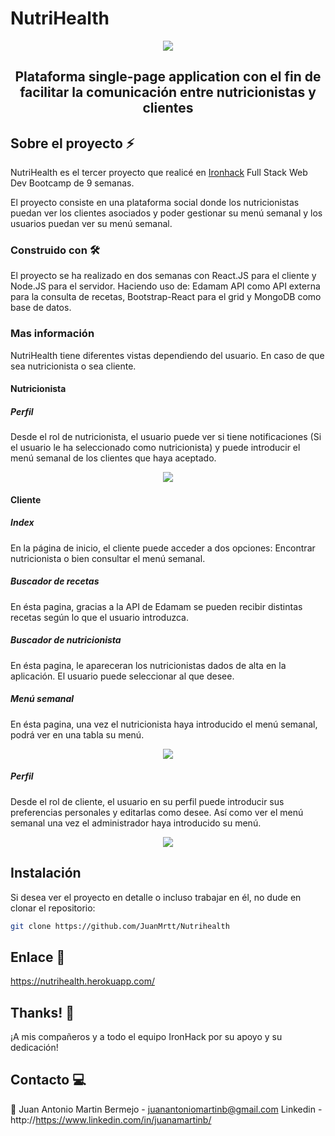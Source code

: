 # NutriHealth

<p align="center"><img src="https://i.ibb.co/TYJXvVS/Captura-de-pantalla-2020-03-16-a-las-19-14-38.png" /></a></p>

<h2 align="center">
Plataforma single-page application con el fin de facilitar la comunicación entre nutricionistas y clientes
</h2>

## Sobre el proyecto ⚡️

NutriHealth es el tercer proyecto que realicé en [Ironhack](https://www.ironhack.com/) Full Stack Web Dev Bootcamp de 9 semanas.

El proyecto consiste en una plataforma social donde los nutricionistas puedan ver los clientes asociados y poder gestionar su menú semanal y los usuarios puedan ver su menú semanal.

### Construido con 🛠

El proyecto se ha realizado en dos semanas con React.JS para el cliente y Node.JS para el servidor. 
Haciendo uso de: Edamam API como API externa para la consulta de recetas, Bootstrap-React para el grid y MongoDB como base de datos.


### Mas información

NutriHealth tiene diferentes vistas dependiendo del usuario. En caso de que sea nutricionista o sea cliente.


#### Nutricionista

##### Perfil
Desde el rol de nutricionista, el usuario puede ver si tiene notificaciones (Si el usuario le ha seleccionado como nutricionista) y puede introducir el menú semanal de los clientes que haya aceptado.

<p align="center"><img src="https://i.ibb.co/DgmzYNh/Profile-Admin.png" /></p>


#### Cliente
##### Index
En la página de inicio, el cliente puede acceder a dos opciones: Encontrar nutricionista o bien consultar el menú semanal.

##### Buscador de recetas
En ésta pagina, gracias a la API de Edamam se pueden recibir distintas recetas según lo que el usuario introduzca.

##### Buscador de nutricionista
En ésta pagina, le apareceran los nutricionistas dados de alta en la aplicación. El usuario puede seleccionar al que desee. 

##### Menú semanal
En ésta pagina, una vez el nutricionista haya introducido el menú semanal, podrá ver en una tabla su menú.
<p align="center"><img src="https://i.ibb.co/tq4FbWb/Menu-User.png" /></p>

##### Perfil
Desde el rol de cliente, el usuario en su perfil puede introducir sus preferencias personales y editarlas como desee. Así como ver el menú semanal una vez el administrador haya introducido su menú.
<p align="center"><img src="https://i.ibb.co/Kh5g3Sv/Profile-User.png" /></p>

## Instalación

Si desea ver el proyecto en detalle o incluso trabajar en él, no dude en clonar el repositorio:

```sh
git clone https://github.com/JuanMrtt/Nutrihealth
```

## Enlace 🚀

https://nutrihealth.herokuapp.com/

## Thanks! 💖

¡A mis compañeros y a todo el equipo IronHack por su apoyo y su dedicación!

## Contacto 💻

📩 Juan Antonio Martin Bermejo - [juanantoniomartinb@gmail.com](juanantoniomartinb@gmail.com)
Linkedin - http://https://www.linkedin.com/in/juanamartinb/

